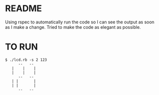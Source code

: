 README
======

Using rspec to automatically run the code so I can see the output as soon as I make a change.
Tried to make the code as elegant as possible.

TO RUN
======

```
$ ./lcd.rb -s 2 123
      --   --
   |    |    |
   |    |    |
      --   --
   | |       |
   | |       |
      --   --
```
